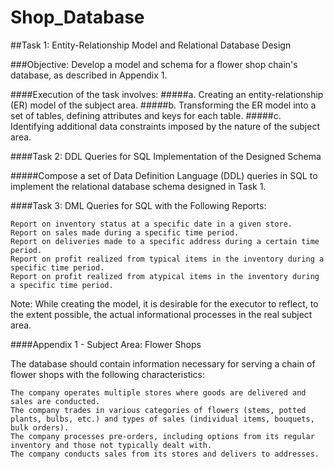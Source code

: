 # Shop_Database
##Task 1: Entity-Relationship Model and Relational Database Design

###Objective: Develop a model and schema for a flower shop chain's database, as described in Appendix 1.

####Execution of the task involves:
#####a. Creating an entity-relationship (ER) model of the subject area.
#####b. Transforming the ER model into a set of tables, defining attributes and keys for each table.
#####c. Identifying additional data constraints imposed by the nature of the subject area.

####Task 2: DDL Queries for SQL Implementation of the Designed Schema

#####Compose a set of Data Definition Language (DDL) queries in SQL to implement the relational database schema designed in Task 1.

####Task 3: DML Queries for SQL with the Following Reports:

    Report on inventory status at a specific date in a given store.
    Report on sales made during a specific time period.
    Report on deliveries made to a specific address during a certain time period.
    Report on profit realized from typical items in the inventory during a specific time period.
    Report on profit realized from atypical items in the inventory during a specific time period.

Note: While creating the model, it is desirable for the executor to reflect, to the extent possible, the actual informational processes in the real subject area.

####Appendix 1 - Subject Area: Flower Shops

The database should contain information necessary for serving a chain of flower shops with the following characteristics:

    The company operates multiple stores where goods are delivered and sales are conducted.
    The company trades in various categories of flowers (stems, potted plants, bulbs, etc.) and types of sales (individual items, bouquets, bulk orders).
    The company processes pre-orders, including options from its regular inventory and those not typically dealt with.
    The company conducts sales from its stores and delivers to addresses.
